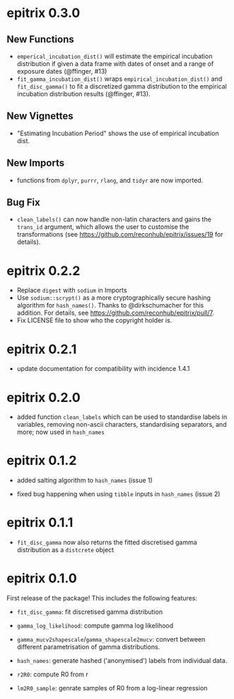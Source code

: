 # epitrix 0.3.0

## New Functions

 - `emperical_incubation_dist()` will estimate the empirical incubation
   distribution if given a data frame with dates of onset and a range of
   exposure dates (@ffinger, #13)
 - `fit_gamma_incubation_dist()` wraps `empirical_incubation_dist()` and 
   `fit_disc_gamma()` to fit a discretized gamma distribution to the empirical
   incubation distribution results (@ffinger, #13).

## New Vignettes

 - "Estimating Incubation Period" shows the use of empirical incubation dist.

## New Imports

 - functions from `dplyr`, `purrr`, `rlang`, and `tidyr` are now imported.

## Bug Fix

 - `clean_labels()` can now handle non-latin characters and gains the `trans_id`
   argument, which allows the user to customise the transformations 
   (see https://github.com/reconhub/epitrix/issues/19 for details).

# epitrix 0.2.2

 - Replace `digest` with `sodium` in Imports
 - Use `sodium::scrypt()` as a more cryptographically secure hashing algorithm
   for `hash_names()`. Thanks to @dirkschumacher for this addition. For details,
   see https://github.com/reconhub/epitrix/pull/7.
 - Fix LICENSE file to show who the copyright holder is.

# epitrix 0.2.1

- update documentation for compatibility with incidence 1.4.1

# epitrix 0.2.0

- added function `clean_labels` which can be used to standardise labels in variables,
  removing non-ascii characters, standardising separators, and more; now used in
  `hash_names`



# epitrix 0.1.2

- added salting algorithm to `hash_names` (issue 1)

- fixed bug happening when using `tibble` inputs in `hash_names` (issue 2)



# epitrix 0.1.1

- `fit_disc_gamma` now also returns the fitted discretised gamma distribution as
  a `distcrete` object



# epitrix 0.1.0

First release of the package! This includes the following features:

- `fit_disc_gamma`: fit discretised gamma distribution

- `gamma_log_likelihood`: compute gamma log likelihood

- `gamma_mucv2shapescale`/`gamma_shapescale2mucv`: convert between different
  parametrisation of gamma distributions.

- `hash_names`: generate hashed ('anonymised') labels from individual data.

- `r2R0`: compute R0 from r

- `lm2R0_sample`: genrate samples of R0 from a log-linear regression
